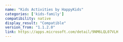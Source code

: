 ```yaml
---
name: "Kids Activities by HappyKids"
categories: ['kids-family']
compatibility: native
display_result: "Compatible"
version_from: "1.1.2.0"
link: https://apps.microsoft.com/detail/9NM6LQL07VLH
---
```

